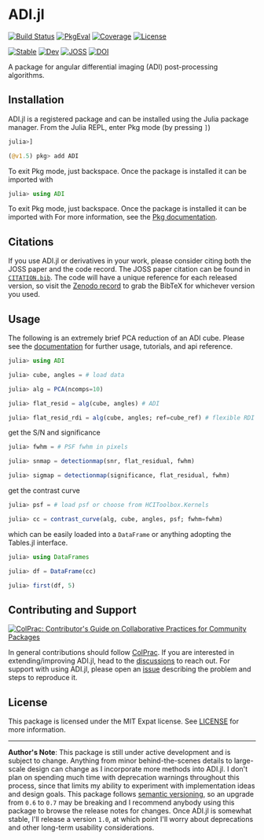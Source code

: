# ADI.jl

[![Build Status](https://github.com/juliahci/ADI.jl/workflows/CI/badge.svg?branch=main)](https://github.com/juliahci/ADI.jl/actions)
[![PkgEval](https://juliaci.github.io/NanosoldierReports/pkgeval_badges/A/ADI.svg)](https://juliaci.github.io/NanosoldierReports/pkgeval_badges/report.html)
[![Coverage](https://codecov.io/gh/juliahci/ADI.jl/branch/main/graph/badge.svg)](https://codecov.io/gh/juliahci/ADI.jl)
[![License](https://img.shields.io/github/license/JuliaHCI/ADI.jl?color=yellow)](LICENSE)

[![Stable](https://img.shields.io/badge/docs-stable-blue.svg)](https://juliahci.github.io/ADI.jl/stable)
[![Dev](https://img.shields.io/badge/docs-dev-blue.svg)](https://juliahci.github.io/ADI.jl/dev)
[![JOSS](https://joss.theoj.org/papers/32605be405e024fcbd15cd81dfdf9985/status.svg)](https://joss.theoj.org/papers/32605be405e024fcbd15cd81dfdf9985)
[![DOI](https://zenodo.org/badge/250468435.svg)](https://zenodo.org/badge/latestdoi/250468435)

A package for angular differential imaging (ADI) post-processing algorithms.

## Installation

ADI.jl is a registered package and can be installed using the Julia package manager. From the Julia REPL, enter Pkg mode (by pressing `]`)

```julia
julia>]

(@v1.5) pkg> add ADI
```

To exit Pkg mode, just backspace. Once the package is installed it can be imported with

```julia
julia> using ADI
```

To exit Pkg mode, just backspace. Once the package is installed it can be imported with
For more information, see the [Pkg documentation](https://docs.julialang.org/en/v1/stdlib/Pkg/).

## Citations

If you use ADI.jl or derivatives in your work, please consider citing both the JOSS paper and the code record. The JOSS paper citation can be found in [`CITATION.bib`](CITATION.bib). The code will have a unique reference for each released version, so visit the [Zenodo record](https://doi.org/10.5281/zenodo.3977789) to grab the BibTeX for whichever version you used.

## Usage

The following is an extremely brief PCA reduction of an ADI cube. Please see the [documentation](https://juliahci.github.io/ADI.jl/dev/) for further usage, tutorials, and api reference.

```julia
julia> using ADI

julia> cube, angles = # load data

julia> alg = PCA(ncomps=10)

julia> flat_resid = alg(cube, angles) # ADI

julia> flat_resid_rdi = alg(cube, angles; ref=cube_ref) # flexible RDI
```

get the S/N and significance

```julia
julia> fwhm = # PSF fwhm in pixels

julia> snmap = detectionmap(snr, flat_residual, fwhm)

julia> sigmap = detectionmap(significance, flat_residual, fwhm)
```

get the contrast curve

```julia
julia> psf = # load psf or choose from HCIToolbox.Kernels

julia> cc = contrast_curve(alg, cube, angles, psf; fwhm=fwhm)
```

which can be easily loaded into a `DataFrame` or anything adopting the Tables.jl interface.

```julia
julia> using DataFrames

julia> df = DataFrame(cc)

julia> first(df, 5)
```

## Contributing and Support

[![ColPrac: Contributor's Guide on Collaborative Practices for Community Packages](https://img.shields.io/badge/ColPrac-Contributor's%20Guide-blueviolet)](https://github.com/SciML/ColPrac)

In general contributions should follow [ColPrac](https://github.com/SciML/ColPrac). If you are interested in extending/improving ADI.jl, head to the [discussions](https://github.com/JuliaHCI/ADI.jl/discussions) to reach out. For support with using ADI.jl, please open an [issue](https://github.com/JuliaHCI/ADI.jl/issues/new/) describing the problem and steps to reproduce it.

## License

This package is licensed under the MIT Expat license. See [LICENSE](LICENSE) for more information.

---

**Author's Note**: This package is still under active development and is subject to change. Anything from minor behind-the-scenes details to large-scale design can change as I incorporate more methods into ADI.jl. I don't plan on spending much time with deprecation warnings throughout this process, since that limits my ability to experiment with implementation ideas and design goals. This package follows [semantic versioning](https://semver.org/), so an upgrade from `0.6` to `0.7` may be breaking and I recommend anybody using this package to browse the release notes for changes. Once ADI.jl is somewhat stable, I'll release a version `1.0`, at which point I'll worry about deprecations and other long-term usability considerations.
